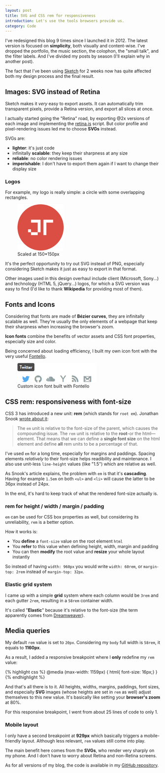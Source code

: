 ```yaml
---
layout: post
title: SVG and CSS rem for responsiveness
introduction: Let's use the tools browsers provide us.
category: Code
---
```


I've redesigned this blog 9 times since I launched it in 2012. The latest version is focused on **simplicity**, both visually and content-wise. I've dropped the portfolio, the music section, the colophon, the "small talk", and the filter labels. And I've divided my posts by season (I'll explain why in another post).

The fact that I've been using [Sketch](http://bohemiancoding.com/sketch/) for 2 weeks now has quite affected both my design process and the final result.

## Images: SVG instead of Retina

Sketch makes it *very* easy to export assets. It can automatically trim transparent pixels, provide a Retina version, and export all slices at once.

I actually started going the "Retina" road, by exporting @2x versions of each image and implementing the [retina.js](http://retinajs.com/) script. But color profile and pixel-rendering issues led me to choose **SVGs** instead.

SVGs are:

* **lighter**: it's just code
* infinitally **scalable**: they keep their sharpness at any size
* **reliable**: no color rendering issues
* **imperishable**: I don't have to export them again if I want to change their display size

### Logos

For example, my logo is really simple: a circle with some overlapping rectangles.

<figure>
  <img alt="JT logo" src="/images/logo.svg" style="height: 150px;"><br>
  <figcaption>Scaled at 150*150px</figcaption>
</figure>

It's the perfect opportunity to try out SVG instead of PNG, especially considering Sketch makes it just as easy to export in that format.

Other images used in this design overhaul include client (Microsoft, Sony...) and technology (HTML 5, jQuery...) logos, for which a SVG version was easy to find (I'd like to thank **Wikipedia** for providing most of them).

## Fonts and Icons

Considering that fonts are made of **Bézier curves**, they are infinitally scalable as well. They're usually the only elements of a webpage that keep their sharpness when increasing the browser's zoom.

**Icon fonts** combine the benefits of vector assets and CSS font properties, especially size and color.

Being concerned about loading efficiency, I built my own icon font with the very useful [Fontello](http://fontello.com/).

<figure>
  <img alt="Custom icon font with Fontello" src="/images/custom-icon-font.png"><br>
  <figcaption>Custom icon font built with Fontello</figcaption>
</figure>

## CSS rem: responsiveness with font-size

CSS 3 has introduced a new unit: **rem** (which stands for `root em`). Jonathan Snook [wrote about it](http://snook.ca/archives/html_and_css/font-size-with-rem):

> The `em` unit is relative to the font-size of the parent, which causes the compounding issue. The `rem` unit is relative to the **root**-or the html—element. That means that we can define a **single font size** on the html element and define **all** rem units to be a percentage of that.

I've used `em` for a long time, especially for margins and paddings. Spacing elements *relatively* to their font-size helps readibility and maintenance. I also use unit-less `line-height` values (like "1.5") which are relative as well.

As Snook's article explains, the problem with `em` is that it's **cascading**. Having for example `1.5em` on both `<ul>` and `<li>` will cause the latter to be 36px instead of 24px. 

In the end, it's hard to keep track of what the rendered font-size actually is.

### rem for height / width / margin / padding

`em` can be used for CSS box properties as well, but considering its unreliability, `rem` is a better option.

How it works is:

* You **define** a `font-size` value on the root element `html`
* You **refer** to this value when defining height, width, margin and padding
* You can then **modify** the root value and **resize** your whole layout instantly

So instead of having `width: 960px` you would write `width: 60rem`, or `margin-top: 2rem` instead of `margin-top: 32px`.

### Elastic grid system

I came up with a simple **grid** system where each column would be `3rem` and each gutter `2rem`, resulting in a `58rem` container width.

It's called "**Elastic**" because it's relative to the font-size (the term apparently comes from [Dreamweaver](http://www.thesitewizard.com/webdesign/liquid-elastic-fixed-relative-layout.shtml)).

## Media queries

My default `rem` value is set to `20px`. Considering my `body` full width is `58rem`, it equals to **1160px**.

As a result, I added a responsive breakpoint where I **only** redefine my `rem` value:

{% highlight css %}
@media (max-width: 1159px) {
  html{ font-size: 16px;}
}
{% endhighlight %}

And that's all there is to it. All heights, widths, margins, paddings, font sizes, and especially **SVG** images (whose heights are set in `rem` as well) adjust themselves to this new value. It's basically like setting your **browser's zoom** at 80%.

For this responsive breakpoint, I went from about 25 lines of code to only 1.

### Mobile layout

I only have a second breakpoint at **929px** which basically triggers a mobile-friendly layout. Although less relevant, `rem` values still come into play.

The main benefit here comes from the **SVGs**, who render very sharply on my phone. And I don't have to worry about Retina and non-Retina screens.

As for all versions of my blog, the code is available in my [GitHub repository](https://github.com/jgthms/jgthms.github.io).